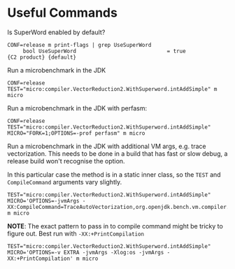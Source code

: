 # Useful Commands

Is SuperWord enabled by default?
```shell
CONF=release m print-flags | grep UseSuperWord
     bool UseSuperWord                             = true                                   {C2 product} {default}
```

Run a microbenchmark in the JDK
```shell
CONF=release TEST="micro:compiler.VectorReduction2.WithSuperword.intAddSimple" m micro
```

Run a microbenchmark in the JDK with perfasm:
```shell
CONF=release TEST="micro:compiler.VectorReduction2.WithSuperword.intAddSimple" MICRO="FORK=1;OPTIONS=-prof perfasm" m micro
```

Run a microbenchmark in the JDK with additional VM args, e.g. trace vectorization.
This needs to be done in a build that has fast or slow debug,
a release build won't recognise the option.

In this particular case the method is in a static inner class,
so the `TEST` and `CompileCommand` arguments vary slightly.

```shell
TEST="micro:compiler.VectorReduction2.WithSuperword.intAddSimple" MICRO='OPTIONS=-jvmArgs -XX:CompileCommand=TraceAutoVectorization,org.openjdk.bench.vm.compiler.VectorReduction2::intAddSimple,ALL' m micro
```

**NOTE**: The exact pattern to pass in to compile command might be tricky to figure out.
Best run with `-XX:+PrintCompilation`

```shell
TEST="micro:compiler.VectorReduction2.WithSuperword.intAddSimple" MICRO='OPTIONS=-v EXTRA -jvmArgs -Xlog:os -jvmArgs -XX:+PrintCompilation' m micro
```

